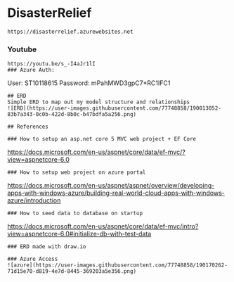 # DisasterRelief
```
https://disasterrelief.azurewebsites.net
```
### Youtube

```
https://youtu.be/s_-I4aJr1lI
### Azure Auth:
```
User: ST10118615
Password: mPahMWD3gpC7*RC1IFC1
```
## ERD
Simple ERD to map out my model structure and relationships
![ERD](https://user-images.githubusercontent.com/77748858/190013052-83b7a343-0c0b-422d-8b0c-b47bdfa5a256.png)

## References

### How to setup an asp.net core 5 MVC web project + EF Core
```
https://docs.microsoft.com/en-us/aspnet/core/data/ef-mvc/?view=aspnetcore-6.0
```
### How to setup web project on azure portal
```
https://docs.microsoft.com/en-us/aspnet/aspnet/overview/developing-apps-with-windows-azure/building-real-world-cloud-apps-with-windows-azure/introduction
```
### How to seed data to database on startup
```
https://docs.microsoft.com/en-us/aspnet/core/data/ef-mvc/intro?view=aspnetcore-6.0#initialize-db-with-test-data
```
### ERD made with draw.io 

### Azure Access
![azure](https://user-images.githubusercontent.com/77748858/190170262-71d15e70-d819-4e7d-8445-369203a5e356.png)


